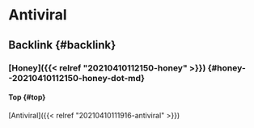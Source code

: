 # Antiviral


## Backlink {#backlink}


### [Honey]({{< relref "20210410112150-honey" >}}) {#honey--20210410112150-honey-dot-md}


#### Top {#top}

[Antiviral]({{< relref "20210410111916-antiviral" >}})
